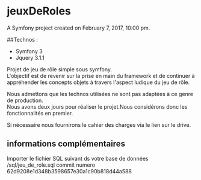 jeuxDeRoles
===========

A Symfony project created on February 7, 2017, 10:00 pm.  

##Technos :  
- Symfony 3  
- Jquery 3.1.1  

Projet de jeu de rôle simple sous symfony.  
L'objectif est de revenir sur la prise en main du framework et de continuer à appréhender les concepts objets à travers l'aspect ludique du jeu de rôle.  

Nous admettons que les technos utilisées ne sont pas adaptées à ce genre de production.  
Nous avons deux jours pour réaliser le projet.Nous considérons donc les fonctionnalités en premier.  

Si nécessaire nous fournirons le cahier des charges via le lien sur le drive.  

## informations complémentaires  
Importer le fichier SQL suivant ds votre base de données  
/sql/jeu_de_role.sql commit numero 62d9208e1d348b3598657e30a1c90b818d44a588
